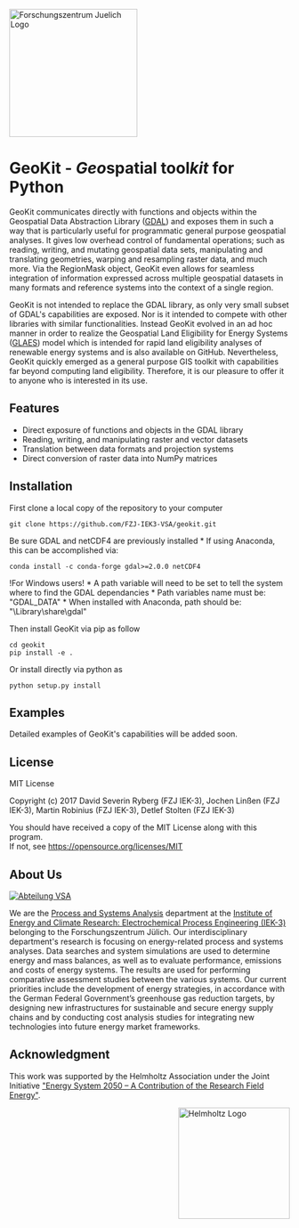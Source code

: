 ﻿<a href="http://www.fz-juelich.de/iek/iek-3/EN/Forschung/_Process-and-System-Analysis/_node.html"><img src="http://www.fz-juelich.de/SharedDocs/Bilder/IBG/IBG-3/DE/Plant-soil-atmosphere%20exchange%20processes/INPLAMINT%20(BONARES)/Bild3.jpg?__blob=poster" alt="Forschungszentrum Juelich Logo" width="230px"></a> 

# GeoKit - *Geo*spatial tool*kit* for Python

GeoKit communicates directly with functions and objects within the Geospatial Data Abstraction Library (<a href="www.gdal.org">GDAL</a>) and exposes them in such a way that is particularly useful for programmatic general purpose geospatial analyses. 
It gives low overhead control of fundamental operations; such as reading, writing, and mutating geospatial data sets, manipulating and translating geometries, warping and resampling raster data, and much more. 
Via the RegionMask object, GeoKit even allows for seamless integration of information expressed across multiple geospatial datasets in many formats and reference systems into the context of a single region. 

GeoKit is not intended to replace the GDAL library, as only very small subset of GDAL's capabilities are exposed. Nor is it intended to compete with other libraries with similar functionalities.
Instead GeoKit evolved in an ad hoc manner in order to realize the Geospatial Land Eligibility for Energy Systems (<a href="https://github.com/FZJ-IEK3-VSA/glaes">GLAES</a>) model which is intended for rapid land eligibility analyses of renewable energy systems and is also available on GitHub.
Nevertheless, GeoKit quickly emerged as a general purpose GIS toolkit with capabilities far beyond computing land eligibility.
Therefore, it is our pleasure to offer it to anyone who is interested in its use.

## Features
* Direct exposure of functions and objects in the GDAL library
* Reading, writing, and manipulating raster and vector datasets
* Translation between data formats and projection systems
* Direct conversion of raster data into NumPy matrices

## Installation

First clone a local copy of the repository to your computer

	git clone https://github.com/FZJ-IEK3-VSA/geokit.git

Be sure GDAL and netCDF4 are previously installed
	* If using Anaconda, this can be accomplished via:

	conda install -c conda-forge gdal>=2.0.0 netCDF4

!For Windows users! 
	* A path variable will need to be set to tell the system where to find the GDAL dependancies
	* Path variables name must be: "GDAL_DATA"
	* When installed with Anaconda, path should be: "<anaconda-top-directory>\Library\share\gdal"
	
Then install GeoKit via pip as follow
	
	cd geokit
	pip install -e .
	
Or install directly via python as 

	python setup.py install
	
	
## Examples

Detailed examples of GeoKit's capabilities will be added soon. 

## License

MIT License

Copyright (c) 2017 David Severin Ryberg (FZJ IEK-3), Jochen Linßen (FZJ IEK-3), Martin Robinius (FZJ IEK-3), Detlef Stolten (FZJ IEK-3)

You should have received a copy of the MIT License along with this program.  
If not, see <https://opensource.org/licenses/MIT>

## About Us 
<a href="http://www.fz-juelich.de/iek/iek-3/EN/Forschung/_Process-and-System-Analysis/_node.html"><img src="http://fz-juelich.de/SharedDocs/Bilder/IEK/IEK-3/Abteilungen2015/VSA_DepartmentPicture_2017.jpg?__blob=normal" alt="Abteilung VSA"></a> 

We are the [Process and Systems Analysis](http://www.fz-juelich.de/iek/iek-3/EN/Forschung/_Process-and-System-Analysis/_node.html) department at the [Institute of Energy and Climate Research: Electrochemical Process Engineering (IEK-3)](http://www.fz-juelich.de/iek/iek-3/EN/Home/home_node.html) belonging to the Forschungszentrum Jülich. Our interdisciplinary department's research is focusing on energy-related process and systems analyses. Data searches and system simulations are used to determine energy and mass balances, as well as to evaluate performance, emissions and costs of energy systems. The results are used for performing comparative assessment studies between the various systems. Our current priorities include the development of energy strategies, in accordance with the German Federal Government’s greenhouse gas reduction targets, by designing new infrastructures for sustainable and secure energy supply chains and by conducting cost analysis studies for integrating new technologies into future energy market frameworks.


## Acknowledgment

This work was supported by the Helmholtz Association under the Joint Initiative ["Energy System 2050 – A Contribution of the Research Field Energy"](https://www.helmholtz.de/en/research/energy/energy_system_2050/).

<a href="https://www.helmholtz.de/en/"><img src="https://www.helmholtz.de/fileadmin/user_upload/05_aktuelles/Marke_Design/logos/HG_LOGO_S_ENG_RGB.jpg" alt="Helmholtz Logo" width="200px" style="float:right"></a>
